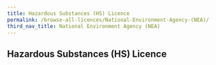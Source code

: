 ```yaml
---
title: Hazardous Substances (HS) Licence
permalink: /browse-all-licences/National-Environment-Agency-(NEA)/
third_nav_title: National Environment Agency (NEA)
---
```

## Hazardous Substances (HS) Licence
